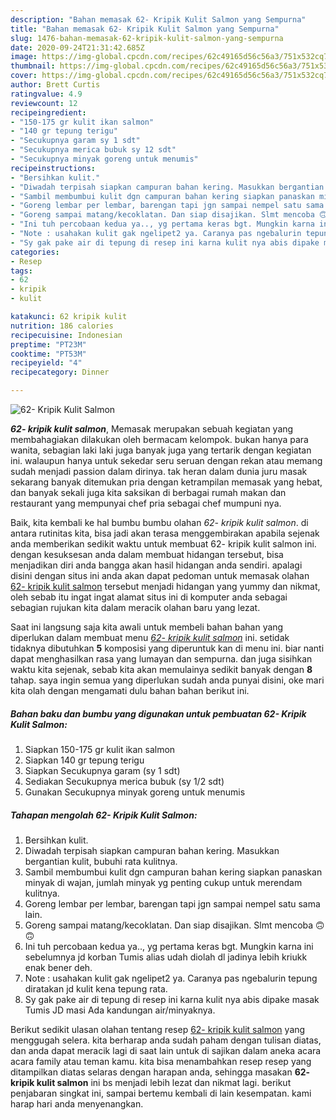 ```yaml
---
description: "Bahan memasak 62- Kripik Kulit Salmon yang Sempurna"
title: "Bahan memasak 62- Kripik Kulit Salmon yang Sempurna"
slug: 1476-bahan-memasak-62-kripik-kulit-salmon-yang-sempurna
date: 2020-09-24T21:31:42.685Z
image: https://img-global.cpcdn.com/recipes/62c49165d56c56a3/751x532cq70/62-kripik-kulit-salmon-foto-resep-utama.jpg
thumbnail: https://img-global.cpcdn.com/recipes/62c49165d56c56a3/751x532cq70/62-kripik-kulit-salmon-foto-resep-utama.jpg
cover: https://img-global.cpcdn.com/recipes/62c49165d56c56a3/751x532cq70/62-kripik-kulit-salmon-foto-resep-utama.jpg
author: Brett Curtis
ratingvalue: 4.9
reviewcount: 12
recipeingredient:
- "150-175 gr kulit ikan salmon"
- "140 gr tepung terigu"
- "Secukupnya garam sy 1 sdt"
- "Secukupnya merica bubuk sy 12 sdt"
- "Secukupnya minyak goreng untuk menumis"
recipeinstructions:
- "Bersihkan kulit."
- "Diwadah terpisah siapkan campuran bahan kering. Masukkan bergantian kulit, bubuhi rata kulitnya."
- "Sambil membumbui kulit dgn campuran bahan kering siapkan panaskan minyak di wajan, jumlah minyak yg penting cukup untuk merendam kulitnya."
- "Goreng lembar per lembar, barengan tapi jgn sampai nempel satu sama lain."
- "Goreng sampai matang/kecoklatan. Dan siap disajikan. Slmt mencoba 🙃 🙃"
- "Ini tuh percobaan kedua ya.., yg pertama keras bgt. Mungkin karna ini sebelumnya jd korban Tumis alias udah diolah dl jadinya lebih kriukk enak bener deh."
- "Note : usahakan kulit gak ngelipet2 ya. Caranya pas ngebalurin tepung diratakan jd kulit kena tepung rata."
- "Sy gak pake air di tepung di resep ini karna kulit nya abis dipake masak Tumis JD masi Ada kandungan air/minyaknya."
categories:
- Resep
tags:
- 62
- kripik
- kulit

katakunci: 62 kripik kulit 
nutrition: 186 calories
recipecuisine: Indonesian
preptime: "PT23M"
cooktime: "PT53M"
recipeyield: "4"
recipecategory: Dinner

---
```



![62- Kripik Kulit Salmon](https://img-global.cpcdn.com/recipes/62c49165d56c56a3/751x532cq70/62-kripik-kulit-salmon-foto-resep-utama.jpg)

<b><i>62- kripik kulit salmon</i></b>, Memasak merupakan sebuah kegiatan yang membahagiakan dilakukan oleh bermacam kelompok. bukan hanya para wanita, sebagian laki laki juga banyak juga yang tertarik dengan kegiatan ini. walaupun hanya untuk sekedar seru seruan dengan rekan atau memang sudah menjadi passion dalam dirinya. tak heran dalam dunia juru masak sekarang banyak ditemukan pria dengan ketrampilan memasak yang hebat, dan banyak sekali juga kita saksikan di berbagai rumah makan dan restaurant yang mempunyai chef pria sebagai chef mumpuni nya.



Baik, kita kembali ke hal bumbu bumbu olahan <i>62- kripik kulit salmon</i>. di antara rutinitas kita, bisa jadi akan terasa menggembirakan apabila sejenak anda memberikan sedikit waktu untuk membuat 62- kripik kulit salmon ini. dengan kesuksesan anda dalam membuat hidangan tersebut, bisa menjadikan diri anda bangga akan hasil hidangan anda sendiri. apalagi disini dengan situs ini anda akan dapat pedoman untuk memasak olahan <u>62- kripik kulit salmon</u> tersebut menjadi hidangan yang yummy dan nikmat, oleh sebab itu ingat ingat alamat situs ini di komputer anda sebagai sebagian rujukan kita dalam meracik olahan baru yang lezat.


Saat ini langsung saja kita awali untuk membeli bahan bahan yang diperlukan dalam membuat menu <u><i>62- kripik kulit salmon</i></u> ini. setidak tidaknya dibutuhkan <b>5</b> komposisi yang diperuntuk kan di menu ini. biar nanti dapat menghasilkan rasa yang lumayan dan sempurna. dan juga sisihkan waktu kita sejenak, sebab kita akan memulainya sedikit banyak dengan <b>8</b> tahap. saya ingin semua yang diperlukan sudah anda punyai disini, oke mari kita olah dengan mengamati dulu bahan bahan berikut ini.

<!--inarticleads1-->

##### Bahan baku dan bumbu yang digunakan untuk pembuatan 62- Kripik Kulit Salmon:

1. Siapkan 150-175 gr kulit ikan salmon
1. Siapkan 140 gr tepung terigu
1. Siapkan Secukupnya garam (sy 1 sdt)
1. Sediakan Secukupnya merica bubuk (sy 1/2 sdt)
1. Gunakan Secukupnya minyak goreng untuk menumis




<!--inarticleads2-->

##### Tahapan mengolah 62- Kripik Kulit Salmon:

1. Bersihkan kulit.
1. Diwadah terpisah siapkan campuran bahan kering. Masukkan bergantian kulit, bubuhi rata kulitnya.
1. Sambil membumbui kulit dgn campuran bahan kering siapkan panaskan minyak di wajan, jumlah minyak yg penting cukup untuk merendam kulitnya.
1. Goreng lembar per lembar, barengan tapi jgn sampai nempel satu sama lain.
1. Goreng sampai matang/kecoklatan. Dan siap disajikan. Slmt mencoba 🙃 🙃
1. Ini tuh percobaan kedua ya.., yg pertama keras bgt. Mungkin karna ini sebelumnya jd korban Tumis alias udah diolah dl jadinya lebih kriukk enak bener deh.
1. Note : usahakan kulit gak ngelipet2 ya. Caranya pas ngebalurin tepung diratakan jd kulit kena tepung rata.
1. Sy gak pake air di tepung di resep ini karna kulit nya abis dipake masak Tumis JD masi Ada kandungan air/minyaknya.




Berikut sedikit ulasan olahan tentang resep <u>62- kripik kulit salmon</u> yang menggugah selera. kita berharap anda sudah paham dengan tulisan diatas, dan anda dapat meracik lagi di saat lain untuk di sajikan dalam aneka acara acara family atau teman kamu. kita bisa menambahkan resep resep yang ditampilkan diatas selaras dengan harapan anda, sehingga masakan <b>62- kripik kulit salmon</b> ini bs menjadi lebih lezat dan nikmat lagi. berikut penjabaran singkat ini, sampai bertemu kembali di lain kesempatan. kami harap hari anda menyenangkan.

